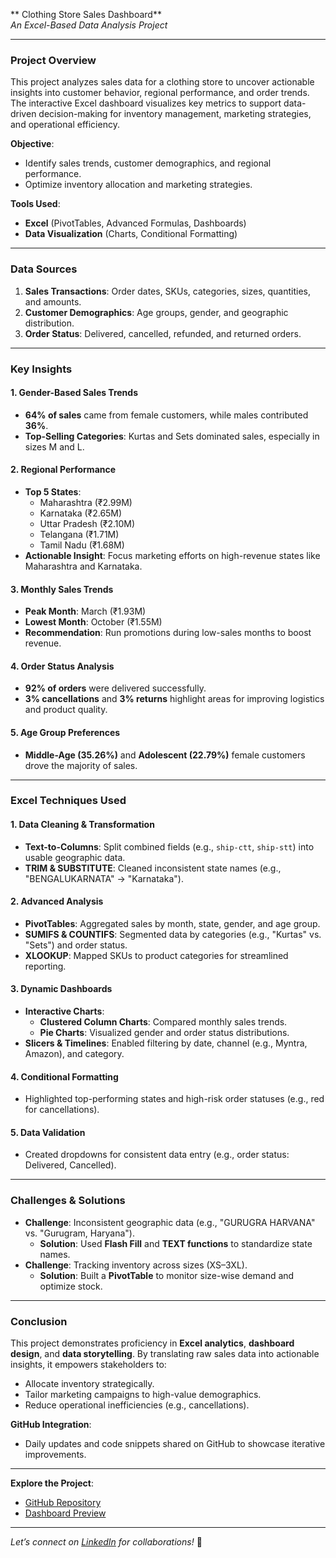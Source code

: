 ** Clothing Store Sales Dashboard**  
*An Excel-Based Data Analysis Project*  

---

### **Project Overview**  
This project analyzes sales data for a clothing store to uncover actionable insights into customer behavior, regional performance, and order trends. The interactive Excel dashboard visualizes key metrics to support data-driven decision-making for inventory management, marketing strategies, and operational efficiency.  

**Objective**:  
- Identify sales trends, customer demographics, and regional performance.  
- Optimize inventory allocation and marketing strategies.  

**Tools Used**:  
- **Excel** (PivotTables, Advanced Formulas, Dashboards)  
- **Data Visualization** (Charts, Conditional Formatting)  

---

### **Data Sources**  
1. **Sales Transactions**: Order dates, SKUs, categories, sizes, quantities, and amounts.  
2. **Customer Demographics**: Age groups, gender, and geographic distribution.  
3. **Order Status**: Delivered, cancelled, refunded, and returned orders.  

---

### **Key Insights**  
#### 1. **Gender-Based Sales Trends**  
- **64% of sales** came from female customers, while males contributed **36%**.  
- **Top-Selling Categories**: Kurtas and Sets dominated sales, especially in sizes M and L.  

#### 2. **Regional Performance**  
- **Top 5 States**:  
  - Maharashtra (₹2.99M)  
  - Karnataka (₹2.65M)  
  - Uttar Pradesh (₹2.10M)  
  - Telangana (₹1.71M)  
  - Tamil Nadu (₹1.68M)  
- **Actionable Insight**: Focus marketing efforts on high-revenue states like Maharashtra and Karnataka.  

#### 3. **Monthly Sales Trends**  
- **Peak Month**: March (₹1.93M)  
- **Lowest Month**: October (₹1.55M)  
- **Recommendation**: Run promotions during low-sales months to boost revenue.  

#### 4. **Order Status Analysis**  
- **92% of orders** were delivered successfully.  
- **3% cancellations** and **3% returns** highlight areas for improving logistics and product quality.  

#### 5. **Age Group Preferences**  
- **Middle-Age (35.26%)** and **Adolescent (22.79%)** female customers drove the majority of sales.  

---

### **Excel Techniques Used**  
#### 1. **Data Cleaning & Transformation**  
- **Text-to-Columns**: Split combined fields (e.g., `ship-ctt`, `ship-stt`) into usable geographic data.  
- **TRIM & SUBSTITUTE**: Cleaned inconsistent state names (e.g., "BENGALUKARNATA" → "Karnataka").  

#### 2. **Advanced Analysis**  
- **PivotTables**: Aggregated sales by month, state, gender, and age group.  
- **SUMIFS & COUNTIFS**: Segmented data by categories (e.g., "Kurtas" vs. "Sets") and order status.  
- **XLOOKUP**: Mapped SKUs to product categories for streamlined reporting.  

#### 3. **Dynamic Dashboards**  
- **Interactive Charts**:  
  - **Clustered Column Charts**: Compared monthly sales trends.  
  - **Pie Charts**: Visualized gender and order status distributions.  
- **Slicers & Timelines**: Enabled filtering by date, channel (e.g., Myntra, Amazon), and category.  

#### 4. **Conditional Formatting**  
- Highlighted top-performing states and high-risk order statuses (e.g., red for cancellations).  

#### 5. **Data Validation**  
- Created dropdowns for consistent data entry (e.g., order status: Delivered, Cancelled).  

---

### **Challenges & Solutions**  
- **Challenge**: Inconsistent geographic data (e.g., "GURUGRA HARVANA" vs. "Gurugram, Haryana").  
  - **Solution**: Used **Flash Fill** and **TEXT functions** to standardize state names.  
- **Challenge**: Tracking inventory across sizes (XS–3XL).  
  - **Solution**: Built a **PivotTable** to monitor size-wise demand and optimize stock.  

---

### **Conclusion**  
This project demonstrates proficiency in **Excel analytics**, **dashboard design**, and **data storytelling**. By translating raw sales data into actionable insights, it empowers stakeholders to:  
- Allocate inventory strategically.  
- Tailor marketing campaigns to high-value demographics.  
- Reduce operational inefficiencies (e.g., cancellations).  

**GitHub Integration**:  
- Daily updates and code snippets shared on GitHub to showcase iterative improvements.  

---

**Explore the Project**:  
- [GitHub Repository](https://github.com/yourusername/clothing-sales-dashboard)  
- [Dashboard Preview](#)  

--- 

*Let’s connect on [LinkedIn](#) for collaborations!* 🚀
